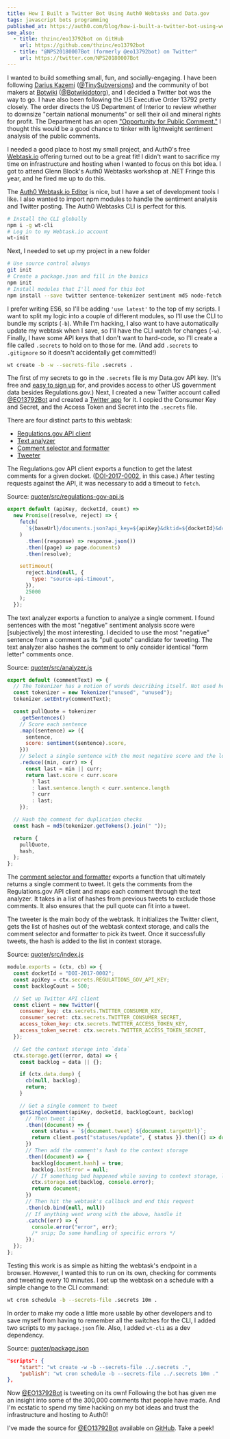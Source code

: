 ```yaml
---
title: How I Built a Twitter Bot Using Auth0 Webtasks and Data.gov
tags: javascript bots programming
published_at: https://auth0.com/blog/how-i-built-a-twitter-bot-using-webtask-and-data-gov/
see_also:
  - title: thzinc/eo13792bot on GitHub
    url: https://github.com/thzinc/eo13792bot
  - title: "@NPS20180007Bot (formerly @eo13792bot) on Twitter"
    url: https://twitter.com/NPS20180007Bot
---
```


I wanted to build something small, fun, and socially-engaging. I have been following [Darius Kazemi](http://tinysubversions.com/) ([@TinySubversions](https://twitter.com/tinysubversions)) and the community of bot makers at [Botwiki](https://botwiki.org/) ([@Botwikidotorg](https://twitter.com/botwikidotorg)), and I decided a Twitter bot was the way to go. I have also been following the US Executive Order 13792 pretty closely. The order directs the US Department of Interior to review whether to downsize "certain national monuments" or sell their oil and mineral rights for profit. The Department has an open ["Opportunity for Public Comment."](https://www.regulations.gov/document/DOI-2017-0002-0001) I thought this would be a good chance to tinker with lightweight sentiment analysis of the public comments.

I needed a good place to host my small project, and Auth0's free [Webtask.io](https://webtask.io/) offering turned out to be a great fit! I didn't want to sacrifice my time on infrastructure and hosting when I wanted to focus on this bot idea. I got to attend Glenn Block's Auth0 Webtasks workshop at .NET Fringe this year, and he fired me up to do this.

The [Auth0 Webtask.io Editor](https://webtask.io/make) is nice, but I have a set of development tools I like. I also wanted to import npm modules to handle the sentiment analysis and Twitter posting. The Auth0 Webtasks CLI is perfect for this.

```bash
# Install the CLI globally
npm i -g wt-cli
# Log in to my Webtask.io account
wt-init
```

Next, I needed to set up my project in a new folder

```bash
# Use source control always
git init
# Create a package.json and fill in the basics
npm init
# Install modules that I'll need for this bot
npm install --save twitter sentence-tokenizer sentiment md5 node-fetch
```

I prefer writing ES6, so I'll be adding `'use latest'` to the top of my scripts. I want to split my logic into a couple of different modules, so I'll use the CLI to bundle my scripts (`-b`). While I'm hacking, I also want to have automatically update my webtask when I save, so I'll have the CLI watch for changes (`-w`). Finally, I have some API keys that I don't want to hard-code, so I'll create a file called `.secrets` to hold on to those for me. (And add `.secrets` to `.gitignore` so it doesn't accidentally get committed!)

```bash
wt create -b -w --secrets-file .secrets .
```

The first of my secrets to go in the `.secrets` file is my Data.gov API key. (It's free and [easy to sign up](https://api.data.gov/signup/) for, and provides access to other US government data besides Regulations.gov.) Next, I created a new Twitter account called [@EO13792Bot](https://twitter.com/eo13792bot) and created a [Twitter app](https://apps.twitter.com/) for it. I copied the Consumer Key and Secret, and the Access Token and Secret into the `.secrets` file.

There are four distinct parts to this webtask:

- [Regulations.gov API client](https://github.com/thzinc/eo13792bot/blob/master/quoter/src/regulations-gov-api.js)
- [Text analyzer](https://github.com/thzinc/eo13792bot/blob/master/quoter/src/analyzer.js)
- [Comment selector and formatter](https://github.com/thzinc/eo13792bot/blob/master/quoter/src/tweetUtils.js)
- [Tweeter](https://github.com/thzinc/eo13792bot/blob/master/quoter/src/index.js)

The Regulations.gov API client exports a function to get the latest comments for a given docket. ([DOI-2017-0002](https://www.regulations.gov/document/DOI-2017-0002-0001), in this case.) After testing requests against the API, it was necessary to add a timeout to `fetch`.

Source: [quoter/src/regulations-gov-api.js](https://github.com/thzinc/eo13792bot/blob/master/quoter/src/regulations-gov-api.js)

```javascript
export default (apiKey, docketId, count) =>
  new Promise((resolve, reject) => {
    fetch(
      `${baseUrl}/documents.json?api_key=${apiKey}&dktid=${docketId}&dct=PS&sb=postedDate&so=DESC&rpp=${count}`
    )
      .then((response) => response.json())
      .then((page) => page.documents)
      .then(resolve);

    setTimeout(
      reject.bind(null, {
        type: "source-api-timeout",
      }),
      25000
    );
  });
```

The text analyzer exports a function to analyze a single comment. I found sentences with the most "negative" sentiment analysis score were [subjectively] the most interesting. I decided to use the most "negative" sentence from a comment as its "pull quote" candidate for tweeting. The text analyzer also hashes the comment to only consider identical "form letter" comments once.

Source: [quoter/src/analyzer.js](https://github.com/thzinc/eo13792bot/blob/master/quoter/src/analyzer.js)

```javascript
export default (commentText) => {
  // The Tokenizer has a notion of words describing itself. Not used here.
  const tokenizer = new Tokenizer("unused", "unused");
  tokenizer.setEntry(commentText);

  const pullQuote = tokenizer
    .getSentences()
    // Score each sentence
    .map((sentence) => ({
      sentence,
      score: sentiment(sentence).score,
    }))
    // Select a single sentence with the most negative score and the longest character length
    .reduce((min, curr) => {
      const last = min || curr;
      return last.score < curr.score
        ? last
        : last.sentence.length < curr.sentence.length
        ? curr
        : last;
    });

  // Hash the comment for duplication checks
  const hash = md5(tokenizer.getTokens().join(" "));

  return {
    pullQuote,
    hash,
  };
};
```

The [comment selector and formatter](https://github.com/thzinc/eo13792bot/blob/master/quoter/src/tweetUtils.js) exports a function that ultimately returns a single comment to tweet. It gets the comments from the Regulations.gov API client and maps each comment through the text analyzer. It takes in a list of hashes from previous tweets to exclude those comments. It also ensures that the pull quote can fit into a tweet.

The tweeter is the main body of the webtask. It initializes the Twitter client, gets the list of hashes out of the webtask context storage, and calls the comment selector and formatter to pick its tweet. Once it successfully tweets, the hash is added to the list in context storage.

Source: [quoter/src/index.js](https://github.com/thzinc/eo13792bot/blob/master/quoter/src/index.js)

```javascript
module.exports = (ctx, cb) => {
  const docketId = "DOI-2017-0002";
  const apiKey = ctx.secrets.REGULATIONS_GOV_API_KEY;
  const backlogCount = 500;

  // Set up Twitter API client
  const client = new Twitter({
    consumer_key: ctx.secrets.TWITTER_CONSUMER_KEY,
    consumer_secret: ctx.secrets.TWITTER_CONSUMER_SECRET,
    access_token_key: ctx.secrets.TWITTER_ACCESS_TOKEN_KEY,
    access_token_secret: ctx.secrets.TWITTER_ACCESS_TOKEN_SECRET,
  });

  // Get the context storage into `data`
  ctx.storage.get((error, data) => {
    const backlog = data || {};

    if (ctx.data.dump) {
      cb(null, backlog);
      return;
    }

    // Get a single comment to tweet
    getSingleComment(apiKey, docketId, backlogCount, backlog)
      // Then tweet it
      .then((document) => {
        const status = `${document.tweet} ${document.targetUrl}`;
        return client.post("statuses/update", { status }).then(() => document);
      })
      // Then add the comment's hash to the context storage
      .then((document) => {
        backlog[document.hash] = true;
        backlog.lastError = null;
        // If something bad happened while saving to context storage, log it to STDERR and move on. No big deal.
        ctx.storage.set(backlog, console.error);
        return document;
      })
      // Then hit the webtask's callback and end this request
      .then(cb.bind(null, null))
      // If anything went wrong with the above, handle it
      .catch((err) => {
        console.error("error", err);
        /* snip; Do some handling of specific errors */
      });
  });
};
```

Testing this work is as simple as hitting the webtask's endpoint in a browser. However, I wanted this to run on its own, checking for comments and tweeting every 10 minutes. I set up the webtask on a schedule with a simple change to the CLI command:

```bash
wt cron schedule -b --secrets-file .secrets 10m .
```

In order to make my code a little more usable by other developers and to save myself from having to remember all the switches for the CLI, I added two scripts to my `package.json` file. Also, I added `wt-cli` as a dev dependency.

Source: [quoter/package.json](https://github.com/thzinc/eo13792bot/blob/master/quoter/package.json)

```json
"scripts": {
    "start": "wt create -w -b --secrets-file ../.secrets .",
    "publish": "wt cron schedule -b --secrets-file ../.secrets 10m ."
},
```

Now [@EO13792Bot](https://twitter.com/eo13792bot) is tweeting on its own! Following the bot has given me an insight into some of the 300,000 comments that people have made. And I'm ecstatic to spend my time hacking on my bot ideas and trust the infrastructure and hosting to Auth0!

I've made the source for [@EO13792Bot](https://twitter.com/eo13792bot) available on [GitHub](https://github.com/thzinc/eo13792bot). Take a peek!

